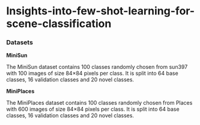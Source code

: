 # Insights-into-few-shot-learning-for-scene-classification

### Datasets

**MiniSun** 

The MiniSun dataset contains 100 classes randomly chosen from sun397 with 100 images of size 84×84 pixels per class. It is split into 64 base classes, 16 validation classes and 20 novel classes.

**MiniPlaces**

The MiniPlaces dataset contains 100 classes randomly chosen from Places with 600 images of size 84×84 pixels per class. It is split into 64 base classes, 16 validation classes and 20 novel classes.
